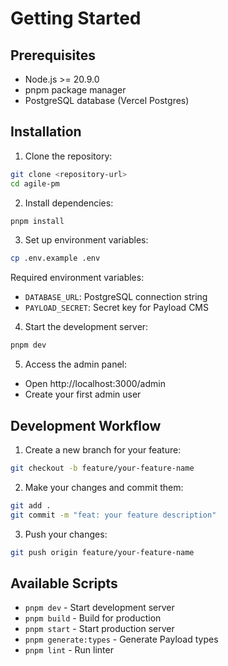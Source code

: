 # Getting Started

## Prerequisites

- Node.js >= 20.9.0
- pnpm package manager
- PostgreSQL database (Vercel Postgres)

## Installation

1. Clone the repository:
```bash
git clone <repository-url>
cd agile-pm
```

2. Install dependencies:
```bash
pnpm install
```

3. Set up environment variables:
```bash
cp .env.example .env
```

Required environment variables:
- `DATABASE_URL`: PostgreSQL connection string
- `PAYLOAD_SECRET`: Secret key for Payload CMS

4. Start the development server:
```bash
pnpm dev
```

5. Access the admin panel:
- Open http://localhost:3000/admin
- Create your first admin user

## Development Workflow

1. Create a new branch for your feature:
```bash
git checkout -b feature/your-feature-name
```

2. Make your changes and commit them:
```bash
git add .
git commit -m "feat: your feature description"
```

3. Push your changes:
```bash
git push origin feature/your-feature-name
```

## Available Scripts

- `pnpm dev` - Start development server
- `pnpm build` - Build for production
- `pnpm start` - Start production server
- `pnpm generate:types` - Generate Payload types
- `pnpm lint` - Run linter 